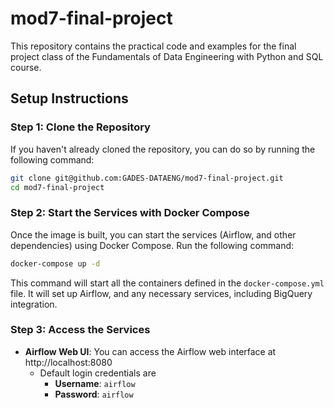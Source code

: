 # mod7-final-project
This repository contains the practical code and examples for the final project class of the Fundamentals of Data Engineering with Python and SQL course.

## Setup Instructions

### Step 1: Clone the Repository

If you haven't already cloned the repository, you can do so by running the following command:

```bash
git clone git@github.com:GADES-DATAENG/mod7-final-project.git
cd mod7-final-project
```

### Step 2: Start the Services with Docker Compose
Once the image is built, you can start the services (Airflow, and other dependencies) using Docker Compose. Run the following command:
```bash
docker-compose up -d
```

This command will start all the containers defined in the `docker-compose.yml` file. It will set up Airflow, and any necessary services, including BigQuery integration.

### Step 3: Access the Services
- **Airflow Web UI**: You can access the Airflow web interface at http://localhost:8080
    - Default login credentials are
        - **Username**: `airflow`
        - **Password**: `airflow`